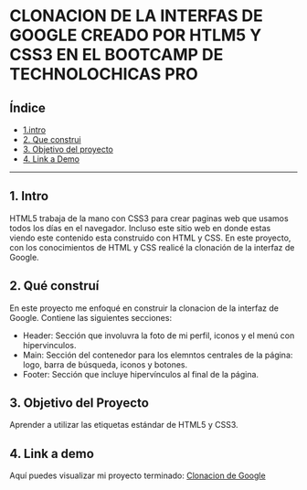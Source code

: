 # CLONACION DE LA INTERFAS DE GOOGLE CREADO POR HTLM5 Y CSS3 EN EL BOOTCAMP DE TECHNOLOCHICAS PRO


## **Índice** 

* [1.intro](https://github.com/DenisseLopezXS/clonacion_google/edit/main/README.md#1-intro)
* [2. Que construi](https://github.com/DenisseLopezXS/clonacion_google/edit/main/README.md#2-qu%C3%A9-constru%C3%AD)
* [3. Objetivo del proyecto](https://github.com/DenisseLopezXS/clonacion_google/edit/main/README.md#3-objetivo-del-proyecto)
* [4. Link a Demo](https://github.com/DenisseLopezXS/clonacion_google/edit/main/README.md#4-link-a-demo)

****


## 1. Intro 
HTML5 trabaja de la mano con CSS3 para crear paginas web que usamos todos los días en el navegador. Incluso este sitio web en donde estas viendo este contenido esta construido con HTML y CSS. En este proyecto, con los conocimientos de HTML y CSS realicé la clonación de la interfaz de Google. 

## 2. Qué construí 
En este proyecto me enfoqué en construir la clonacion de la interfaz de Google. Contiene las siguientes secciones:

* Header: Sección que involuvra la foto de mi perfil, iconos y el menú con hipervinculos.
* Main: Sección del contenedor para los elemntos centrales de la página: logo, barra de búsqueda, iconos y botones.
* Footer: Sección que incluye hipervínculos al final de la página.   

## 3. Objetivo del Proyecto
Aprender a utilizar las etiquetas estándar de HTML5 y CSS3.

## 4. Link a demo
Aquí puedes visualizar mi proyecto terminado: [Clonacion de Google](#) 
